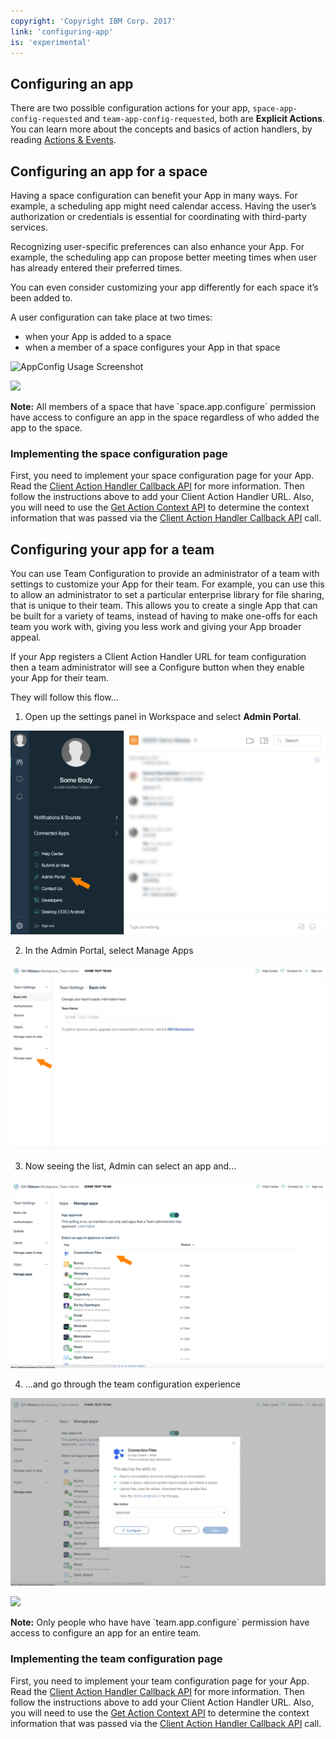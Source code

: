 ```yaml
---
copyright: 'Copyright IBM Corp. 2017'
link: 'configuring-app'
is: 'experimental'
---
```


## Configuring an app

There are two possible configuration actions for your app, `space-app-config-requested` and `team-app-config-requested`,
both are **Explicit Actions**.
You can learn more about the concepts and basics of action handlers, by reading [Actions & Events](./V1_ActionsEvents.md).


## Configuring an app for a space

Having a space configuration can benefit your App in many ways. For example, a scheduling app might need calendar access.
Having the user’s authorization or credentials is essential for coordinating with third-party services.

Recognizing user-specific preferences can also enhance your App.  For example, the scheduling app can propose better meeting
times when user has already entered their preferred times.

You can even consider customizing your app differently for each space it’s been added to.

A user configuration can take place at two times:
 - when your App is added to a space
 - when a member of a space configures your App in that space

![AppConfig Usage Screenshot](../images/ConfigUsage.jpg)

<div class="tip">
  <img src="https://github.com/watsonwork/watsonwork-developer-docs/images/note_pencil.png" />
  <p><strong>Note:</strong> All members of a space that have `space.app.configure` permission have access to configure an app in the space regardless of who added the app to the space.</p>
</div>

### Implementing the space configuration page

First, you need to implement your space configuration page for your App. Read the
[Client Action Handler Callback API](./V1_AppActionCallback.md) for more information. Then follow the instructions above
to add your Client Action Handler URL. Also, you will need to use the [Get Action Context API](./V1_GetActionContext.md) to determine the context information that was passed via the [Client Action Handler Callback API](./V1_AppActionCallback.md) call.

## Configuring your app for a team

You can use Team Configuration to provide an administrator of a team with settings to customize your App for their team. For example, you can use this to allow an administrator to set a particular enterprise library for file sharing, that is unique to their team. This allows you to create a single App that can be built for a variety of teams, instead of having to make one-offs for each team you work with, giving you less work and giving your App broader appeal.

If your App registers a Client Action Handler URL for team configuration then a team administrator will see a Configure button when they enable your App for their team.

They will follow this flow...

1. Open up the settings panel in Workspace and select **Admin Portal**.

![Workspace Settings Panel](../images/WorkspacePanel.png)

2. In the Admin Portal, select Manage Apps

![Admin Portal](../images/TeamAdmin1.png)

3. Now seeing the list, Admin can select an app and...

![Admin Portal](../images/AdminListX.png)

4. ...and go through the team configuration experience

![Admin Portal](../images/AdminListX2.png)


<div class="tip">
  <img src="https://github.com/watsonwork/watsonwork-developer-docs/images/note_pencil.png" />
  <p><strong>Note:</strong> Only people who have have `team.app.configure` permission have access to configure an app for an entire team.</p>
</div>

### Implementing the team configuration page

First, you need to implement your team configuration page for your App. Read the
[Client Action Handler Callback API](./V1_AppActionCallback.md) for more information. Then follow the instructions above
to add your Client Action Handler URL. Also, you will need to use the [Get Action Context API](./V1_GetActionContext.md) to determine the context information that was passed via the [Client Action Handler Callback API](./V1_AppActionCallback.md) call.

